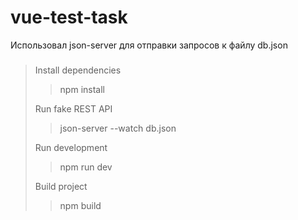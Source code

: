 # vue-test-task


Использовал json-server для отправки запросов к файлу db.json
###

> Install dependencies
>> npm install
>
> Run fake REST API
>> json-server --watch db.json
>
> Run development
>> npm run dev
>
> Build project
>> npm build

